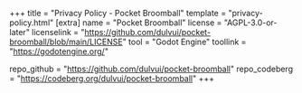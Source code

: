 +++
title = "Privacy Policy - Pocket Broomball"
template = "privacy-policy.html"
[extra]
name = "Pocket Broomball"
license = "AGPL-3.0-or-later"
licenselink = "https://github.com/dulvui/pocket-broomball/blob/main/LICENSE"
tool = "Godot Engine"
toollink = "https://godotengine.org/"

repo_github = "https://github.com/dulvui/pocket-broomball"
repo_codeberg = "https://codeberg.org/dulvui/pocket-broomball"
+++